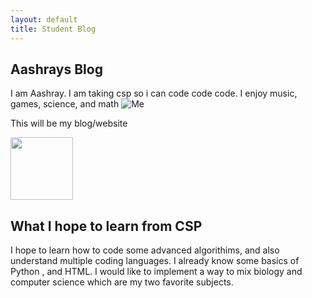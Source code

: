 ```yaml
---
layout: default
title: Student Blog
---
```



## Aashrays Blog 
I am Aashray. I am taking csp so i can code code code. I enjoy music, games, science, and math 
![Me](https://ca.slack-edge.com/TUDAF53UJ-U05MQST6J5V-5c6a070c7457-192) 

This will be my blog/website

<img src="https://files.slack.com/files-pri/TUDAF53UJ-F05P807QWPM/image.png"  style="height: 100px; width:100px;"/>



## What I hope to learn from CSP

I hope to learn how to code some advanced algorithims, and also understand multiple coding languages. I already know some basics of Python , and HTML. I would like to implement a way to mix biology and computer science which are my two favorite subjects.